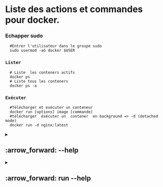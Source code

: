 #  Liste des actions et commandes pour docker.


###  Echapper sudo

      #Entrer l'utilisateur dans le groupe sudo
      sudo usermod -aG docker $USER

### `Lister`

      # Liste  les conteners actifs
      docker ps
      # Liste tous les conteners
      docker ps -a

### `Exécuter`

      #Télécharger et exécuter un conteneur
      docker run [options] image [commande]
      #télécharger  éxécuter un  contener  en background => -d (detached mode)
      docker run -d nginx:latest
      
<details>
<summary>
<h2>
:arrow_forward: --help
</h2>
</summary>


# Docker 

## Commandes courantes

| Commande | Description                                       |
| -------- | ------------------------------------------------|
| `run`    | Crée et lance un nouveau conteneur à partir d’une image |
| `exec`   | Exécute une commande dans un conteneur en cours d’exécution |
| `ps`     | Liste les conteneurs                             |
| `build`  | Construit une image à partir d’un Dockerfile    |
| `bake`   | Construire à partir d’un fichier                 |
| `pull`   | Télécharge une image depuis un registre          |
| `push`   | Envoie une image vers un registre                 |
| `images` | Liste les images                                 |
| `login`  | Authentification auprès d’un registre            |
| `logout` | Déconnexion d’un registre                         |
| `search` | Recherche d’images sur Docker Hub                 |
| `version`| Affiche la version de Docker                      |
| `info`   | Affiche des informations globales sur le système |

## Commandes de gestion

| Commande  | Description                                    |
| --------- | ----------------------------------------------|
| `builder` | Gérer les builds                              |
| `buildx*` | Docker Buildx                                 |
| `compose*`| Docker Compose                               |
| `container`| Gérer les conteneurs                         |
| `context` | Gérer les contextes                           |
| `image`   | Gérer les images                              |
| `manifest`| Gérer les manifestes d’image Docker          |
| `network` | Gérer les réseaux                             |
| `plugin`  | Gérer les plugins                             |
| `system`  | Gérer Docker                                  |
| `trust`   | Gérer la confiance sur les images Docker     |
| `volume`  | Gérer les volumes                             |

## Commandes Swarm

| Commande | Description                                  |
| -------- | --------------------------------------------|
| `swarm`  | Gérer Docker Swarm                          |

## Autres commandes

| Commande  | Description                                     |
| --------- | -----------------------------------------------|
| `attach`  | Attacher les flux standard (entrée/sortie) à un conteneur en cours |
| `commit`  | Créer une nouvelle image à partir des modifications d’un conteneur  |
| `cp`      | Copier des fichiers/dossiers entre un conteneur et le système local |
| `create`  | Créer un nouveau conteneur                       |
| `diff`    | Inspecter les modifications sur le système de fichiers d’un conteneur |
| `events`  | Obtenir les événements en temps réel du serveur  |
| `export`  | Exporter le système de fichiers d’un conteneur en archive tar |
| `history` | Afficher l’historique d’une image               |
| `import`  | Importer le contenu d’une archive tar pour créer une image |
| `inspect` | Retourner des informations détaillées sur des objets Docker |
| `kill`    | Tuer un ou plusieurs conteneurs en cours        |
| `load`    | Charger une image à partir d’une archive tar ou de l'entrée standard |
| `logs`    | Récupérer les logs d’un conteneur                |
| `pause`   | Mettre en pause tous les processus d’un ou plusieurs conteneurs |
| `port`    | Lister les mappages de ports d’un conteneur     |
| `rename`  | Renommer un conteneur                            |
| `restart` | Redémarrer un ou plusieurs conteneurs           |
| `rm`      | Supprimer un ou plusieurs conteneurs            |
| `rmi`     | Supprimer une ou plusieurs images                |
| `save`    | Sauvegarder une ou plusieurs images dans une archive tar |
| `start`   | Démarrer un ou plusieurs conteneurs arrêtés     |
| `stats`   | Afficher en direct les statistiques d’utilisation des ressources d’un conteneur |
| `stop`    | Arrêter un ou plusieurs conteneurs en cours     |
| `tag`     | Créer une étiquette TARGET_IMAGE qui réfère à SOURCE_IMAGE |
| `top`     | Afficher les processus en cours dans un conteneur |
| `unpause` | Reprendre tous les processus mis en pause dans un ou plusieurs conteneurs |
| `update`  | Mettre à jour la configuration d’un ou plusieurs conteneurs |
| `wait`    | Bloquer jusqu’à ce qu’un ou plusieurs conteneurs s’arrêtent, puis afficher leur code de sortie |

## Options globales

| Option                     | Description                                                    |
| -------------------------- | --------------------------------------------------------------|
| `--config string`          | Emplacement des fichiers de configuration client (par défaut `"/home/sednal/.docker"`) |
| `-c, --context string`     | Nom du contexte à utiliser pour se connecter au démon (remplace la variable d’environnement DOCKER_HOST) |
| `-D, --debug`              | Activer le mode debug                                          |
| `-H, --host string`        | Socket du démon auquel se connecter                           |
| `-l, --log-level string`   | Niveau de journalisation ("debug", "info", "warn", "error", "fatal") (par défaut "info") |
| `--tls`                    | Utiliser TLS (impliqué par --tlsverify)                        |
| `--tlscacert string`       | Certificats CA de confiance (par défaut `"/home/sednal/.docker/ca.pem"`) |
| `--tlscert string`         | Chemin vers le certificat TLS (par défaut `"/home/sednal/.docker/cert.pem"`) |
| `--tlskey string`          | Chemin vers la clé TLS (par défaut `"/home/sednal/.docker/key.pem"`) |
| `--tlsverify`              | Utiliser TLS et vérifier le serveur distant                    |
| `-v, --version`            | Affiche la version et quitte                                   |

---


</details>



<details>
<summary>
<h2>
:arrow_forward: run --help
</h2>
</summary>

# Options courantes pour la commande `docker run`

| Option                         | Description                                                                                       |
| ------------------------------| -------------------------------------------------------------------------------------------------|
| `--add-host list`              | Ajouter une entrée personnalisée host:IP dans le fichier hosts du conteneur                      |
| `--annotation map`             | Ajouter une annotation au conteneur (transmise au runtime OCI) (par défaut map[])                |
| `-a, --attach list`            | Attacher STDIN, STDOUT ou STDERR                                                                 |
| `--blkio-weight uint16`        | Poids relatif du bloc IO (entre 10 et 1000, ou 0 pour désactiver) (par défaut 0)                 |
| `--blkio-weight-device list`   | Poids relatif IO pour un périphérique spécifique (par défaut [])                                 |
| `--cap-add list`               | Ajouter des capacités Linux au conteneur                                                        |
| `--cap-drop list`              | Retirer des capacités Linux du conteneur                                                        |
| `--cgroup-parent string`       | Cgroup parent optionnel pour le conteneur                                                       |
| `--cgroupns string`            | Namespace cgroup à utiliser : <br> - `host` : namespace du host <br> - `private` : namespace privé <br> - `""` : valeur par défaut du démon |
| `--cidfile string`             | Écrire l'ID du conteneur dans un fichier                                                        |
| `--cpu-period int`             | Limiter la période CPU CFS (scheduler)                                                          |
| `--cpu-quota int`              | Limiter le quota CPU CFS                                                                         |
| `--cpu-rt-period int`          | Limiter la période CPU temps réel (microsecondes)                                               |
| `--cpu-rt-runtime int`         | Limiter le temps CPU temps réel (microsecondes)                                                 |
| `-c, --cpu-shares int`         | Parts CPU relatives (poids)                                                                      |
| `--cpus decimal`               | Nombre de CPU à utiliser                                                                         |
| `--cpuset-cpus string`         | CPU autorisés (ex : `0-3`, `0,1`)                                                              |
| `--cpuset-mems string`         | MEMs autorisés (ex : `0-3`, `0,1`)                                                             |
| `-d, --detach`                 | Détacher le conteneur (lancer en arrière-plan)                                                 |
| `--detach-keys string`         | Remplacer la séquence de touches pour détacher                                                  |
| `--device list`                | Ajouter un périphérique du host au conteneur                                                    |
| `--device-cgroup-rule list`   | Ajouter une règle aux périphériques autorisés dans cgroup                                       |
| `--device-read-bps list`       | Limiter le débit de lecture (bytes/sec) d’un périphérique                                       |
| `--device-read-iops list`      | Limiter le nombre d’IOs de lecture par seconde                                                  |
| `--device-write-bps list`      | Limiter le débit d’écriture (bytes/sec)                                                        |
| `--device-write-iops list`     | Limiter le nombre d’IOs d’écriture par seconde                                                 |
| `--disable-content-trust`      | Désactiver la vérification des images (par défaut true)                                        |
| `--dns list`                   | Définir des serveurs DNS personnalisés                                                         |
| `--dns-option list`            | Options DNS                                                                                     |
| `--dns-search list`            | Domaines de recherche DNS personnalisés                                                        |
| `--domainname string`          | Nom de domaine NIS du conteneur                                                                |
| `--entrypoint string`          | Remplacer le ENTRYPOINT par défaut de l’image                                                  |
| `-e, --env list`               | Définir des variables d’environnement                                                          |
| `--env-file list`              | Lire des variables d’environnement depuis un fichier                                          |
| `--expose list`                | Exposer un ou plusieurs ports                                                                   |
| `--gpus gpu-request`           | Ajouter des GPU au conteneur (`all` pour tous les GPUs)                                        |
| `--group-add list`             | Ajouter des groupes supplémentaires                                                           |
| `--health-cmd string`          | Commande pour vérifier la santé du conteneur                                                  |
| `--health-interval duration`   | Intervalle entre chaque check (ms|s|m|h) (par défaut 0s)                                       |
| `--health-retries int`         | Nombre d’échecs consécutifs avant d’indiquer un état non sain                                 |
| `--health-start-interval duration` | Intervalle entre chaque check pendant la période de démarrage (par défaut 0s)            |
| `--health-start-period duration` | Période de démarrage avant de commencer le comptage des échecs (par défaut 0s)             |
| `--health-timeout duration`    | Durée maximale autorisée pour un check (par défaut 0s)                                        |
| `--help`                      | Afficher l’aide                                                                                |
| `-h, --hostname string`        | Nom d’hôte du conteneur                                                                         |
| `--init`                      | Lancer un init dans le conteneur pour gérer les signaux et processus zombies                  |
| `-i, --interactive`            | Garde STDIN ouvert même si non attaché                                                        |
| `--ip string`                 | Adresse IPv4 personnalisée (ex: 172.30.100.104)                                               |
| `--ip6 string`                | Adresse IPv6 personnalisée (ex: 2001:db8::33)                                                 |
| `--ipc string`                | Mode IPC à utiliser                                                                            |
| `--isolation string`          | Technologie d’isolation du conteneur                                                          |
| `--kernel-memory bytes`       | Limite mémoire noyau                                                                           |
| `-l, --label list`            | Ajouter des métadonnées (labels)                                                               |
| `--label-file list`           | Lire les labels depuis un fichier                                                             |
| `--link list`                 | Ajouter un lien vers un autre conteneur                                                       |
| `--link-local-ip list`        | Adresses link-local IPv4/IPv6 pour le conteneur                                               |
| `--log-driver string`         | Pilote de log à utiliser                                                                      |
| `--log-opt list`              | Options pour le pilote de log                                                                 |
| `--mac-address string`        | Adresse MAC du conteneur (ex: 92:d0:c6:0a:29:33)                                            |
| `-m, --memory bytes`          | Limite mémoire                                                                               |
| `--memory-reservation bytes`  | Limite douce de mémoire                                                                       |
| `--memory-swap bytes`         | Limite swap (mémoire + swap) : `-1` pour illimité                                           |
| `--memory-swappiness int`     | Ajuster le swappiness mémoire (0-100), défaut -1                                            |
| `--mount mount`               | Monter un système de fichiers                                                                |
| `--name string`               | Nommer le conteneur                                                                           |
| `--network network`           | Connecter le conteneur à un réseau                                                           |
| `--network-alias list`        | Ajouter un alias réseau                                                                       |
| `--no-healthcheck`            | Désactiver les vérifications HEALTHCHECK                                                     |
| `--oom-kill-disable`          | Désactiver l’OOM Killer                                                                      |
| `--oom-score-adj int`         | Ajuster la préférence OOM du host (-1000 à 1000)                                            |
| `--pid string`                | Namespace PID à utiliser                                                                     |
| `--pids-limit int`            | Limite du nombre de processus (-1 = illimité)                                               |
| `--platform string`           | Spécifier la plateforme si le serveur est multi-plateforme                                  |
| `--privileged`                | Donner des privilèges étendus au conteneur                                                  |
| `-p, --publish list`          | Publier un ou plusieurs ports du conteneur sur l’hôte                                      |
| `-P, --publish-all`           | Publier tous les ports exposés sur des ports aléatoires                                   |
| `--pull string`               | Tirer l’image avant de lancer (`always`, `missing`, `never`) (par défaut `missing`)         |
| `-q, --quiet`                 | Supprimer la sortie du pull                                                                  |
| `--read-only`                 | Monter le système de fichiers racine en lecture seule                                      |
| `--restart string`            | Politique de redémarrage à appliquer (par défaut `no`)                                     |
| `--rm`                       | Supprimer automatiquement le conteneur et ses volumes anonymes à l’arrêt                   |
| `--runtime string`            | Runtime à utiliser pour ce conteneur                                                       |
| `--security-opt list`         | Options de sécurité                                                                        |
| `--shm-size bytes`            | Taille de /dev/shm                                                                         |
| `--sig-proxy`                 | Proxy des signaux reçus vers le processus (par défaut true)                                |
| `--stop-signal string`        | Signal pour arrêter le conteneur                                                          |
| `--stop-timeout int`          | Timeout en secondes pour arrêter un conteneur                                            |
| `--storage-opt list`          | Options du driver de stockage                                                             |
| `--sysctl map`                | Options sysctl (par défaut map[])                                                         |
| `--tmpfs list`                | Monter un répertoire tmpfs                                                                |
| `-t, --tty`                   | Allouer un pseudo-TTY                                                                     |
| `--ulimit ulimit`             | Options ulimit (par défaut [])                                                            |
| `--use-api-socket`            | Monter la socket API Docker avec authentification requise                                |
| `-u, --user string`           | Utilisateur ou UID (format : `<nom|uid>[:<groupe|gid>]`)                                  |
| `--userns string`             | Namespace utilisateur à utiliser                                                         |
| `--uts string`                | Namespace UTS à utiliser                                                                  |
| `-v, --volume list`           | Monter un volume                                                                         |
| `--volume-driver string`      | Driver de volume optionnel                                                               |
| `--volumes-from list`         | Monter les volumes d’un ou plusieurs conteneurs                                          |
| `-w, --workdir string`        | Répertoire de travail dans le conteneur                                                 |












































</details>
